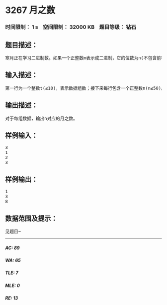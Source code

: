 # 3267 月之数   
### 时间限制： 1 s&nbsp;&nbsp;&nbsp;&nbsp;空间限制： 32000 KB&nbsp;&nbsp;&nbsp;&nbsp;题目等级： 钻石  
## 题目描述：  

<pre>
寒月正在学习二进制数。如果一个正整数m表示成二进制，它的位数为n(不包含前导0)，寒月称它为一个n二进制数。所有的n二进制数中，1的总个数被称为n对应的月之数。例如，3二进制数总共有4个，分别是4(100)、5(101)、6(110)、7(111)，他们中1的个数一共是1+2+2+3=8，所以3对应的月之数就是8。
</pre>
  
  
## 输入描述：  

<pre>
第一行为一个整数t(≤10)，表示数据组数；接下来每行包含一个正整数n(n≤50)。
</pre>
  
  
## 输出描述：  

<pre>
对于每组数据，输出n对应的月之数。
</pre>
  
  
## 样例输入：  

<pre>
3
1
2
3
</pre>
  
  
## 样例输出：  

<pre>
1
3
8
</pre>
  
  
## 数据范围及提示：  

<pre>
见题目~
</pre>
  
  
***  

##### AC: 89  
##### WA: 65  
##### TLE: 7  
##### MLE: 0  
##### RE: 13  
